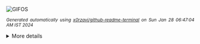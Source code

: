 <div align="justify">
<picture>
    <source media="(prefers-color-scheme: dark)" srcset="https://i.ibb.co/6BnxfcM/output-gif.gif">
    <source media="(prefers-color-scheme: light)" srcset="https://i.ibb.co/6BnxfcM/output-gif.gif">
    <img alt="GIFOS" src="https://i.ibb.co/6BnxfcM/output-gif.gif">
</picture>

<sub><i>Generated automatically using [x0rzavi/github-readme-terminal](https://github.com/x0rzavi/github-readme-terminal) on Sun Jan 28 06:47:04 AM IST 2024</i></sub>

<details>
<summary>More details</summary>

</details>
</div>

<!-- Image deletion URL: https://ibb.co/nCgv5qG/ec9cd9945f224e74bc452be418fcd4d6 -->